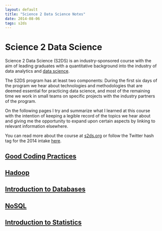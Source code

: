 ```yaml
---
layout: default
title: "Science 2 Data Science Notes"
date: 2014-08-06
tags: s2ds
---
```


# Science 2 Data Science

Science 2 Data Science (S2DS) is an industry-sponsored course with the aim
of leading graduates with a quantitative background into the industry of
data analytics and
[data science](https://en.wikipedia.org/wiki/Data_science).

The S2DS program has at least two components:
During the first six days of the program we hear about technologies
and methodologies that are deemed essential for practicing data science,
and most of the remaining time we work in small teams on specific projects
with the industry partners of the program.

On the following pages I try and summarize what I learned at this course
with the intention of keeping a legible record of the topics we hear about
and giving me the opportunity to expand upon certain aspects by linking
to relevant information elsewhere.

You can read more about the course at [s2ds.org](http://www.s2ds.org/) or
follow the Twitter hash tag for the 2014 intake
[here](https://twitter.com/search?q=%23S2DS14).

## [Good Coding Practices](/s2ds/good-coding-practices)

## [Hadoop](/s2ds/hadoop)

## [Introduction to Databases](/s2ds/introduction-to-databases)

## [NoSQL](/s2ds/nosql)

## [Introduction to Statistics](/s2ds/introduction-to-statistics)
